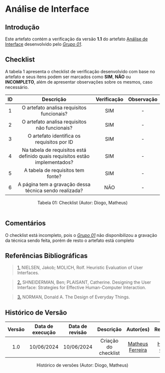 # Análise de Interface

## Introdução

Este artefato contém a verificação da versão **1.1** do artefato [Análise de Interface](https://requisitos-de-software.github.io/2024.1-DiarioOficialdaUniao/elicitacao/tecnicas/analise-de-interface/) desenvolvido pelo [*Grupo 01*](https://requisitos-de-software.github.io/2024.1-DiarioOficialdaUniao/).

## Checklist

A tabela 1 apresenta o checklist de verificação desenvolvido com base no artefato e seus itens podem ser marcados como **SIM**, **NÃO** ou **INCOMPLETO**, além de apresentar observações sobre os mesmos, caso necessário.

| ID | Descrição | Verificação | Observação |
| :--: | :-----: | :---------: | :--------: |
| 1 | O artefato analisa requisitos funcionais? | SIM | - |
| 2 | O artefato analisa requisitos não funcionais? | SIM | - |
| 3 | O artefato identifica os requisitos por ID | SIM | - |
| 4 | Na tabela de requisitos está definido quais requisitos estão implementados? | SIM | - |
| 5 | A tabela de requisitos tem fonte? | SIM | - |
| 6 | A página tem a gravação dessa técnica sendo realizada? | NÃO | - |


<div align="center">
<figcaption align="center">Tabela 01: Checklist (Autor: Diogo, Matheus)</figcaption>
</div>
<br/>

## Comentários

O checklist está incompleto, pois o [*Grupo 01*](https://requisitos-de-software.github.io/2024.1-DiarioOficialdaUniao/) não disponibilizou a gravação da técnica sendo feita, porém de resto o artefato está completo

## Referências Bibliográficas

> <a id="FTF1Ref" href="#FTF1">1.</a> NIELSEN, Jakob; MOLICH, Rolf. Heuristic Evaluation of User Interfaces.

> <a id="FTF2Ref" href="#FTF2">2.</a> SHNEIDERMAN, Ben; PLAISANT, Catherine. Designing the User Interface: Strategies for Effective Human-Computer Interaction.

> <a id="FTF2Ref" href="#FTF3">3.</a> NORMAN, Donald A. The Design of Everyday Things.

## Histórico de Versão

| Versão | Data de execução | Data de revisão | Descrição | Autor(es) | Revisor(es) |
| :----: | :--------------: | :-------------: | :-------: | :-------: | :---------: |
| 1.0 | 10/06/2024 | 10/06/2024 | Criação do checklist | [Matheus Ferreira](https://github.com/matferreira1) | [Henrique Galdino](https://github.com/hgaldino05) |

<div align="center">
<figcaption align="center">Histórico de versões (Autor: Diogo, Matheus)</figcaption>
</div>
<br/>
